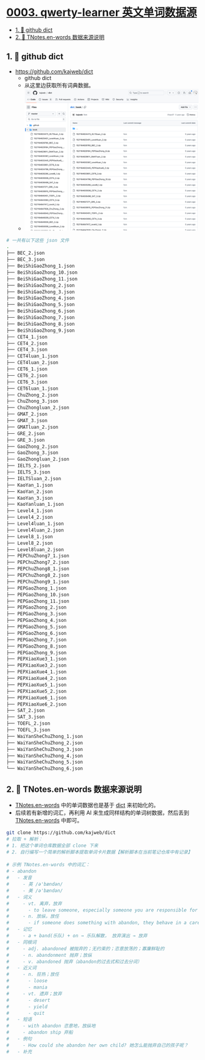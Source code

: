 # [0003. qwerty-learner 英文单词数据源](https://github.com/Tdahuyou/TNotes.en-notes/tree/main/notes/0003.%20qwerty-learner%20%E8%8B%B1%E6%96%87%E5%8D%95%E8%AF%8D%E6%95%B0%E6%8D%AE%E6%BA%90)

<!-- region:toc -->
- [1. 🔗 github dict](#1--github-dict)
- [2. 📒 TNotes.en-words 数据来源说明](#2--tnotesen-words-数据来源说明)
<!-- endregion:toc -->

## 1. 🔗 github dict

- https://github.com/kajweb/dict
  - github dict
  - 从这里边获取所有词典数据。
  - ![](assets/2024-10-26-17-51-40.png)

```bash
# 一共有以下这些 json 文件
.
├── BEC_2.json
├── BEC_3.json
├── BeiShiGaoZhong_1.json
├── BeiShiGaoZhong_10.json
├── BeiShiGaoZhong_11.json
├── BeiShiGaoZhong_2.json
├── BeiShiGaoZhong_3.json
├── BeiShiGaoZhong_4.json
├── BeiShiGaoZhong_5.json
├── BeiShiGaoZhong_6.json
├── BeiShiGaoZhong_7.json
├── BeiShiGaoZhong_8.json
├── BeiShiGaoZhong_9.json
├── CET4_1.json
├── CET4_2.json
├── CET4_3.json
├── CET4luan_1.json
├── CET4luan_2.json
├── CET6_1.json
├── CET6_2.json
├── CET6_3.json
├── CET6luan_1.json
├── ChuZhong_2.json
├── ChuZhong_3.json
├── ChuZhongluan_2.json
├── GMAT_2.json
├── GMAT_3.json
├── GMATluan_2.json
├── GRE_2.json
├── GRE_3.json
├── GaoZhong_2.json
├── GaoZhong_3.json
├── GaoZhongluan_2.json
├── IELTS_2.json
├── IELTS_3.json
├── IELTSluan_2.json
├── KaoYan_1.json
├── KaoYan_2.json
├── KaoYan_3.json
├── KaoYanluan_1.json
├── Level4_1.json
├── Level4_2.json
├── Level4luan_1.json
├── Level4luan_2.json
├── Level8_1.json
├── Level8_2.json
├── Level8luan_2.json
├── PEPChuZhong7_1.json
├── PEPChuZhong7_2.json
├── PEPChuZhong8_1.json
├── PEPChuZhong8_2.json
├── PEPChuZhong9_1.json
├── PEPGaoZhong_1.json
├── PEPGaoZhong_10.json
├── PEPGaoZhong_11.json
├── PEPGaoZhong_2.json
├── PEPGaoZhong_3.json
├── PEPGaoZhong_4.json
├── PEPGaoZhong_5.json
├── PEPGaoZhong_6.json
├── PEPGaoZhong_7.json
├── PEPGaoZhong_8.json
├── PEPGaoZhong_9.json
├── PEPXiaoXue3_1.json
├── PEPXiaoXue3_2.json
├── PEPXiaoXue4_1.json
├── PEPXiaoXue4_2.json
├── PEPXiaoXue5_1.json
├── PEPXiaoXue5_2.json
├── PEPXiaoXue6_1.json
├── PEPXiaoXue6_2.json
├── SAT_2.json
├── SAT_3.json
├── TOEFL_2.json
├── TOEFL_3.json
├── WaiYanSheChuZhong_1.json
├── WaiYanSheChuZhong_2.json
├── WaiYanSheChuZhong_3.json
├── WaiYanSheChuZhong_4.json
├── WaiYanSheChuZhong_5.json
└── WaiYanSheChuZhong_6.json
```

## 2. 📒 TNotes.en-words 数据来源说明

- [TNotes.en-words](https://github.com/Tdahuyou/TNotes.en-words) 中的单词数据也是基于 [dict](https://github.com/kajweb/dict) 来初始化的。
- 后续若有新增的词汇，再利用 AI 来生成同样结构的单词树数据，然后丢到 [TNotes.en-words](https://github.com/Tdahuyou/TNotes.en-words) 中即可。

```bash
git clone https://github.com/kajweb/dict
# 拉取 + 解析：
# 1. 把这个单词仓库数据全部 clone 下来
# 2. 自行编写一个简单的解析脚本提取单词卡片数据【解析脚本在当前笔记仓库中有记录】

# 示例 TNotes.en-words 中的词汇：
# - abandon
#   - 发音
#     - 英 /ə'bændən/
#     - 美 /ə'bændən/
#   - 词义
#     - vt. 离弃，放弃
#       - to leave someone, especially someone you are responsible for
#     - n. 放纵，放任
#       - if someone does something with abandon, they behave in a careless or uncontrolled way, without thinking or caring about what they are doing
#   - 记忆
#     - a + band(乐队) + on → 乐队解散， 放弃演出 → 放弃
#   - 同根词
#     - adj. abandoned 被抛弃的；无约束的；恣意放荡的；寡廉鲜耻的
#     - n. abandonment 抛弃；放纵
#     - v. abandoned 抛弃（abandon的过去式和过去分词）
#   - 近义词
#     - n. 狂热；放任
#       - loose
#       - mania
#     - vt. 遗弃；放弃
#       - desert
#       - yield
#       - quit
#   - 短语
#     - with abandon 恣意地，放纵地
#     - abandon ship 弃船
#   - 例句
#     - How could she abandon her own child? 她怎么能抛弃自己的孩子呢？
#   - 补充
```

